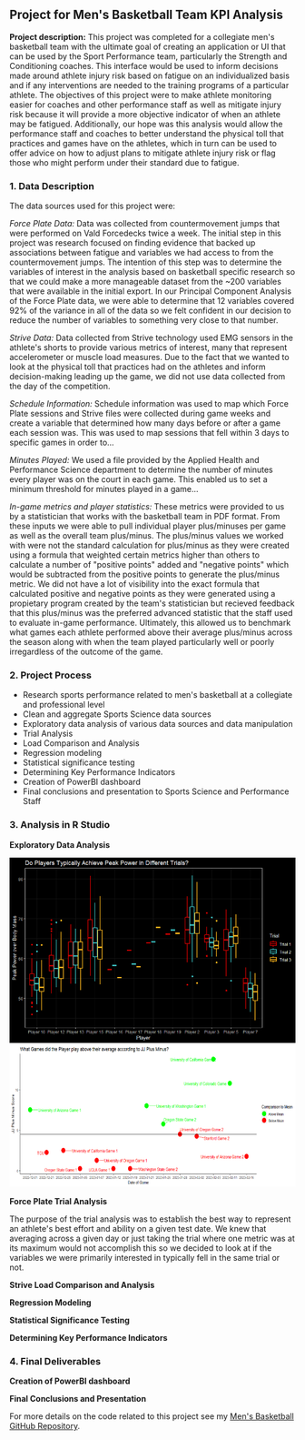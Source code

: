 ## Project for Men's Basketball Team KPI Analysis

**Project description:** This project was completed for a collegiate men's basketball team with the ultimate goal of creating an application or UI that can be used by the Sport Performance team, particularly the Strength and Conditioning coaches. This interface would be used to inform decisions made around athlete injury risk based on fatigue on an individualized basis and if any interventions are needed to the training programs of a particular athlete. The objectives of this project were to make athlete monitoring easier for coaches and other performance staff as well as mitigate injury risk because it will provide a more objective indicator of when an athlete may be fatigued. Additionally, our hope was this analysis would allow the performance staff and coaches to better understand the physical toll that practices and games have on the athletes, which in turn can be used to offer advice on how to adjust plans to mitigate athlete injury risk or flag those who might perform under their standard due to fatigue.

### 1. Data Description

The data sources used for this project were:

*Force Plate Data:* Data was collected from countermovement jumps that were performed on Vald Forcedecks twice a week. The initial step in this project was research focused on finding evidence that backed up associations between fatigue and variables we had access to from the countermovement jumps. The intention of this step was to determine the variables of interest in the analysis based on basketball specific research so that we could make a more manageable dataset from the ~200 variables that were available in the initial export. In our Principal Component Analysis of the Force Plate data, we were able to determine that 12 variables covered 92% of the variance in all of the data so we felt confident in our decision to reduce the number of variables to something very close to that number.

*Strive Data:* Data collected from Strive technology used EMG sensors in the athlete's shorts to provide various metrics of interest, many that represent accelerometer or muscle load measures. Due to the fact that we wanted to look at the physical toll that practices had on the athletes and inform decision-making leading up the game, we did not use data collected from the day of the competition.

*Schedule Information:* Schedule information was used to map which Force Plate sessions and Strive files were collected during game weeks and create a variable that determined how many days before or after a game each session was. This was used to map sessions that fell within 3 days to specific games in order to...

*Minutes Played:* We used a file provided by the Applied Health and Performance Science department to determine the number of minutes every player was on the court in each game. This enabled us to set a minimum threshold for minutes played in a game...

*In-game metrics and player statistics:* These metrics were provided to us by a statistician that works with the basketball team in PDF format. From these inputs we were able to pull individual player plus/minuses per game as well as the overall team plus/minus. The plus/minus values we worked with were not the standard calculation for plus/minus as they were created using a formula that weighted certain metrics higher than others to calculate a number of "positive points" added and "negative points" which would be subtracted from the positive points to generate the plus/minus metric. We did not have a lot of visibility into the exact formula that calculated positive and negative points as they were generated using a propietary program created by the team's statistician but recieved feedback that this plus/minus was the preferred advanced statistic that the staff used to evaluate in-game performance. Ultimately, this allowed us to benchmark what games each athlete performed above their average plus/minus across the season along with when the team played particularly well or poorly irregardless of the outcome of the game.

### 2. Project Process

* Research sports performance related to men's basketball at a collegiate and professional level
* Clean and aggregate Sports Science data sources
* Exploratory data analysis of various data sources and data manipulation
* Trial Analysis
* Load Comparison and Analysis
* Regression modeling
* Statistical significance testing
* Determining Key Performance Indicators
* Creation of PowerBI dashboard
* Final conclusions and presentation to Sports Science and Performance Staff

### 3. Analysis in R Studio

**Exploratory Data Analysis**

<center><img src="images/MBB_Peak_Power_BP.png"/></center>
<center><img src="images/MBB_PlusMinus_Score.png" width="800" height="250"/></center>

**Force Plate Trial Analysis**

The purpose of the trial analysis was to establish the best way to represent an athlete's best effort and ability on a given test date. We knew that averaging across a given day or just taking the trial where one metric was at its maximum would not accomplish this so we decided to look at if the variables we were primarily interested in typically fell in the same trial or not.

**Strive Load Comparison and Analysis**

**Regression Modeling**

**Statistical Significance Testing**

**Determining Key Performance Indicators**

### 4. Final Deliverables

**Creation of PowerBI dashboard**

**Final Conclusions and Presentation**


For more details on the code related to this project see my [Men's Basketball GitHub Repository](https://github.com/jadegosar/Collegiate_MBB_KPI_Reporting).
